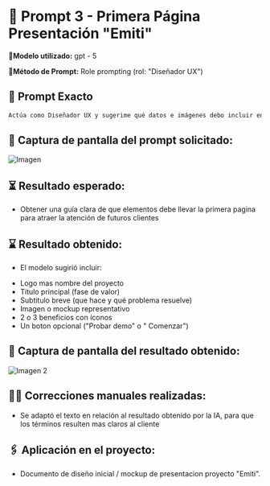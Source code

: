 # 🔹 Prompt 3 - Primera Página Presentación "Emiti"

📍**Modelo utilizado:** gpt - 5 

📍**Método de Prompt:** Role prompting (rol: "Diseñador UX")

## 📝 Prompt Exacto

```bash
Actúa como Diseñador UX y sugerime qué datos e imágenes debo incluir en la primera página de una presentación para una primera reunión con un cliente, a los fines de ofrecer un proyecto de una página de facturación online llamada Emití.
```

## 📸 Captura de pantalla del prompt solicitado:

![Imagen](https://drive.google.com/uc?export=view&id=1xgHO7eSyE6sxV5lc7Sxd0r5N0-p3IKA5)


## ⏳ Resultado esperado: 
* Obtener una guía clara de que elementos debe llevar la primera pagina para atraer la atención de futuros clientes

## ⌛ Resultado obtenido:
* El modelo sugirió incluir:
- Logo mas nombre del proyecto
- Titulo principal (fase de valor)
- Subtitulo breve (que hace y qué problema resuelve)
- Imagen o mockup representativo
- 2 o 3 beneficios con íconos
- Un boton opcional ("Probar demo" o " Comenzar")

## 📸 Captura de pantalla del resultado obtenido:

![Imagen 2](https://drive.google.com/uc?export=view&id=1zrOYaIvdLDGUNs0xfLDhcqd6A0EkcDrq)

## ✍🏼️ Correcciones manuales realizadas: 
* Se adaptó el texto en relación al resultado obtenido por la IA, para que los términos resulten mas claros al cliente 

## 🖇️ Aplicación en el proyecto:
* Documento de diseño inicial / mockup de presentacion proyecto "Emiti".

